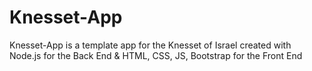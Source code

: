 # Knesset-App
Knesset-App is a template app for the Knesset of Israel created with Node.js  for the Back End &amp; HTML, CSS, JS, Bootstrap for the Front End
